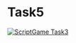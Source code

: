 # Task5

[![ScriptGame Task3](https://img.youtube.com/vi/E9t9on5l4Jk/0.jpg)](https://www.youtube.com/watch?v=E9t9on5l4Jk)
```[_{{{CITATION{{{_2{How to Embed a YouTube Video in GitHub ReadMe Markdown](https://ardalis.com/how-to-embed-youtube-video-in-github-readme-markdown/)

